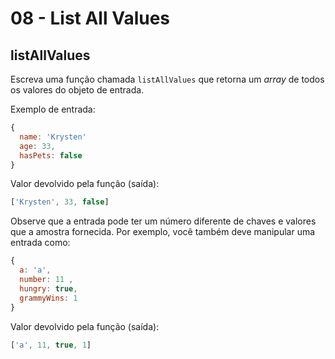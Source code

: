 # 08 - List All Values

## listAllValues

Escreva uma função chamada `listAllValues` que retorna um _array_ de todos os valores do objeto de entrada.

Exemplo de entrada:

```javascript
{
  name: 'Krysten'
  age: 33,
  hasPets: false 
}
```

Valor devolvido pela função \(saída\):

```javascript
['Krysten', 33, false]
```

Observe que a entrada pode ter um número diferente de chaves e valores que a amostra fornecida. Por exemplo, você também deve manipular uma entrada como:

```javascript
{
  a: 'a',
  number: 11 ,
  hungry: true,
  grammyWins: 1 
}
```

Valor devolvido pela função \(saída\):

```javascript
['a', 11, true, 1]
```


